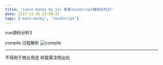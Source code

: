 ```yaml
---
title: '[earn money by js] 靠着JavaScript赚钱系列23'
date: 2117-11-26 23:59:37
tags: ['earn-money', 'JavaScript']
---
```

vue源码分析3

compile 过程解析
![compile](/1023-earn-money-by-js/compile.png)

----------------
不得用于商业用途 转载需注明出处

